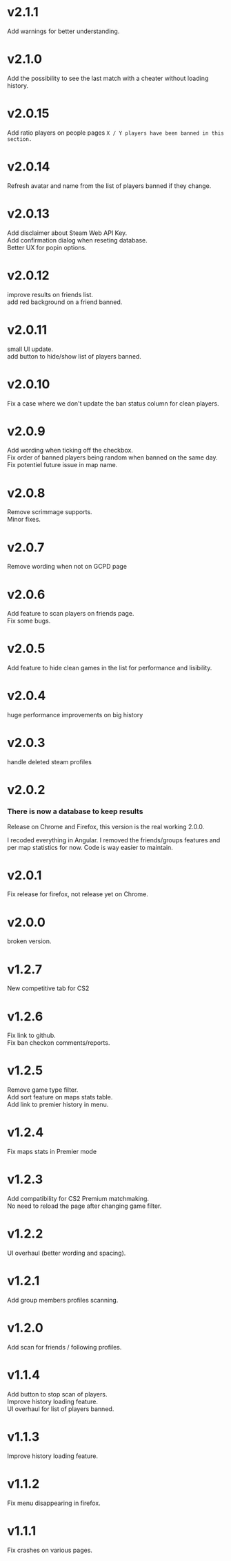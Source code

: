 # v2.1.1

Add warnings for better understanding.

# v2.1.0

Add the possibility to see the last match with a cheater without loading history.

# v2.0.15

Add ratio players on people pages `X / Y players have been banned in this section.`

# v2.0.14

Refresh avatar and name from the list of players banned if they change.

# v2.0.13

Add disclaimer about Steam Web API Key.  
Add confirmation dialog when reseting database.  
Better UX for popin options.

# v2.0.12

improve results on friends list.  
add red background on a friend banned.

# v2.0.11

small UI update.  
add button to hide/show list of players banned.

# v2.0.10

Fix a case where we don't update the ban status column for clean players.

# v2.0.9

Add wording when ticking off the checkbox.  
Fix order of banned players being random when banned on the same day.  
Fix potentiel future issue in map name.

# v2.0.8

Remove scrimmage supports.  
Minor fixes.

# v2.0.7

Remove wording when not on GCPD page

# v2.0.6

Add feature to scan players on friends page.  
Fix some bugs.

# v2.0.5

Add feature to hide clean games in the list for performance and lisibility.

# v2.0.4

huge performance improvements on big history

# v2.0.3

handle deleted steam profiles

# v2.0.2

### There is now a database to keep results

Release on Chrome and Firefox, this version is the real working 2.0.0.

I recoded everything in Angular. I removed the friends/groups features and per map statistics for now. Code is way easier to maintain.

# v2.0.1

Fix release for firefox, not release yet on Chrome.

# v2.0.0

broken version.

# v1.2.7

New competitive tab for CS2

# v1.2.6

Fix link to github.  
Fix ban checkon comments/reports.

# v1.2.5

Remove game type filter.  
Add sort feature on maps stats table.  
Add link to premier history in menu.

# v1.2.4

Fix maps stats in Premier mode

# v1.2.3

Add compatibility for CS2 Premium matchmaking.  
No need to reload the page after changing game filter.

# v1.2.2

UI overhaul (better wording and spacing).

# v1.2.1

Add group members profiles scanning.

# v1.2.0

Add scan for friends / following profiles.

# v1.1.4

Add button to stop scan of players.  
Improve history loading feature.  
UI overhaul for list of players banned.

# v1.1.3

Improve history loading feature.

# v1.1.2

Fix menu disappearing in firefox.

# v1.1.1

Fix crashes on various pages.
